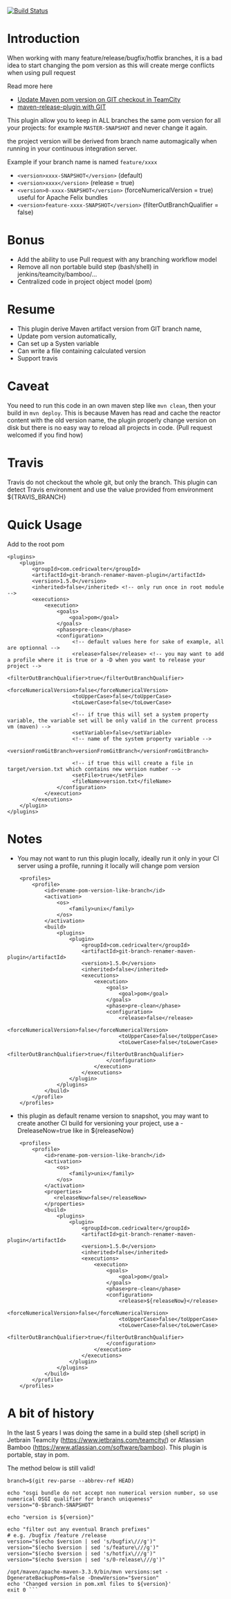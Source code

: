 [![Build Status](https://travis-ci.org/cedricwalter/git-branch-renamer-maven-plugin.svg?branch=master)](https://travis-ci.org/cedricwalter/git-branch-renamer-maven-plugin)


# Introduction
When working with many feature/release/bugfix/hotfix branches, it is a bad idea to start changing the pom version as this
will create merge conflicts when using pull request 

Read more here 
* [Update Maven pom version on GIT checkout in TeamCity](https://www.waltercedric.com/index.php?option=com_content&view=article&id=2206:update-maven-pom-version-on-git-checkout-in-teamcity&catid=129&Itemid=332)
* [maven-release-plugin with GIT](https://waltercedric.com/index.php?option=com_content&view=article&id=2212:maven-release-plugin-with-git&catid=356&Itemid=333)

This plugin allow you to keep in ALL branches the same pom version for all your projects:
for example ```MASTER-SNAPSHOT``` and never change it again.

the project version will be derived from branch name automagically when running in your continuous integration server.

Example if your branch name is named ```feature/xxxx```

* ```<version>xxxx-SNAPSHOT</version>```   (default)
* ```<version>xxxx</version>```  (release = true)
* ```<version>0-xxxx-SNAPSHOT</version>```   (forceNumericalVersion = true) useful for Apache Felix bundles
* ```<version>feature-xxxx-SNAPSHOT</version>```   (filterOutBranchQualifier = false)

# Bonus
* Add the ability to use Pull request with any branching workflow model
* Remove all non portable build step (bash/shell) in jenkins/teamcity/bamboo/...
* Centralized code in project object model (pom)

# Resume
* This plugin derive Maven artifact version from GIT branch name,
* Update pom version automatically,
* Can set up a Systen variable
* Can write a file containing calculated version
* Support travis

# Caveat
You need to run this code in an own maven step like ```mvn clean```, then your build in ```mvn deploy```.
This is because Maven has read and cache the reactor content with the old version name, 
the plugin properly change version on disk but there is no easy way to reload all projects in code. 
(Pull request welcomed if you find how) 

# Travis
Travis do not checkout the whole git, but only the branch. This plugin can detect Travis environment 
and use the value provided from environment ${TRAVIS_BRANCH}


# Quick Usage
Add to the root pom
```<build>
<plugins>
    <plugin>
        <groupId>com.cedricwalter</groupId>
        <artifactId>git-branch-renamer-maven-plugin</artifactId>
        <version>1.5.0</version>
        <inherited>false</inherited> <!-- only run once in root module -->
        <executions>
            <execution>
                <goals>
                    <goal>pom</goal>
                </goals>
                <phase>pre-clean</phase>
                <configuration>
                     <!-- default values here for sake of example, all are optionnal -->
                     <release>false</release> <!-- you may want to add a profile where it is true or a -D when you want to release your project -->
                     <filterOutBranchQualifier>true</filterOutBranchQualifier>
                     <forceNumericalVersion>false</forceNumericalVersion>
                     <toUpperCase>false</toUpperCase>
                     <toLowerCase>false</toLowerCase>
                     
                     <!-- if true this will set a system property variable, the variable set will be only valid in the current process vm (maven) -->
                     <setVariable>false</setVariable>
                     <!-- name of the system property variable -->
                     <versionFromGitBranch>versionFromGitBranch</versionFromGitBranch>
                     
                     <!-- if true this will create a file in target/version.txt which contains new version number -->
                     <setFile>true</setFile>
                     <fileName>version.txt</fileName>
                </configuration>
            </execution>
        </executions>
    </plugin>
</plugins>
```

# Notes
  
* You may not want to run this plugin locally, ideally run it only in your CI server using a profile, running it locally will change pom version
```
    <profiles>
        <profile>
            <id>rename-pom-version-like-branch</id>
            <activation>
                <os>
                    <family>unix</family>
                </os>
            </activation>
            <build>
                <plugins>
                    <plugin>
                        <groupId>com.cedricwalter</groupId>
                        <artifactId>git-branch-renamer-maven-plugin</artifactId>
                        <version>1.5.0</version>
                        <inherited>false</inherited>
                        <executions>
                            <execution>
                                <goals>
                                    <goal>pom</goal>
                                </goals>
                                <phase>pre-clean</phase>
                                <configuration>
                                    <release>false</release>
                                    <forceNumericalVersion>false</forceNumericalVersion>
                                    <toUpperCase>false</toUpperCase>
                                    <toLowerCase>false</toLowerCase>
                                    <filterOutBranchQualifier>true</filterOutBranchQualifier>
                                </configuration>
                            </execution>
                        </executions>
                    </plugin>
                </plugins>
            </build>
        </profile>
    </profiles>
```

* this plugin as default rename version to snapshot, you may want to create another CI build for versioning your project, 
use a -DreleaseNow=true like in <release>${releaseNow}</release>
```
    <profiles>
        <profile>
            <id>rename-pom-version-like-branch</id>
            <activation>
                <os>
                    <family>unix</family>
                </os>
            </activation>
            <properties>
               <releaseNow>false</releaseNow>
            </properties>
            <build>
                <plugins>
                    <plugin>
                        <groupId>com.cedricwalter</groupId>
                        <artifactId>git-branch-renamer-maven-plugin</artifactId>
                        <version>1.5.0</version>
                        <inherited>false</inherited>
                        <executions>
                            <execution>
                                <goals>
                                    <goal>pom</goal>
                                </goals>
                                <phase>pre-clean</phase>
                                <configuration>
                                    <release>${releaseNow}</release>
                                    <forceNumericalVersion>false</forceNumericalVersion>
                                    <toUpperCase>false</toUpperCase>
                                    <toLowerCase>false</toLowerCase>
                                    <filterOutBranchQualifier>true</filterOutBranchQualifier>
                                </configuration>
                            </execution>
                        </executions>
                    </plugin>
                </plugins>
            </build>
        </profile>
    </profiles>
```   
   
   
   
# A bit of history
   
In the last 5 years I was doing the same in a build step (shell script) in Jetbrain Teamcity (https://www.jetbrains.com/teamcity/) 
or Atlassian Bamboo (https://www.atlassian.com/software/bamboo). This plugin is portable, stay in pom.

The method below is still valid!
   
```echo 'Change the version in pom.xml files...' 
branch=$(git rev-parse --abbrev-ref HEAD) 

echo "osgi bundle do not accept non numerical version number, so use numerical OSGI qualifier for branch uniqueness" 
version="0-$branch-SNAPSHOT" 

echo "version is ${version}" 

echo "filter out any eventual Branch prefixes" 
# e.g. /bugfix /feature /release 
version="$(echo $version | sed 's/bugfix\///g')" 
version="$(echo $version | sed 's/feature\///g')" 
version="$(echo $version | sed 's/hotfix\///g')" 
version="$(echo $version | sed 's/0-release\///g')" 

/opt/maven/apache-maven-3.3.9/bin/mvn versions:set -DgenerateBackupPoms=false -DnewVersion="$version" 
echo 'Changed version in pom.xml files to ${version}' 
exit 0 ``` 